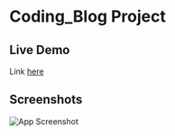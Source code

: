 # Coding_Blog Project

## Live Demo
Link [here](https://yaseenaminm.github.io/Coding_Blog/)

## Screenshots

![App Screenshot](
    https://uc9fdff02dcf476fbab0e941ca7a.previews.dropboxusercontent.com/p/thumb/ACOyBxI0bhnEsWtdS7j3mz4IPzYvYw0tWaS_MRfEwqXTa2molU84Zjs4y7m4drwAwTz_ijHWgwtL5rCIJQIGkAnB8MoUNH_NGjsyK8V2I4o7bgko3LGviJi4hj7PL6cLWQlEx5Foy6efdhgOezLiyy4ZBbX1dIY_-5ZiinqMn_o2tkSGkt9qvyHQq78uU0di3L--iL5sBzRGFkLTlSs0AalrTNcy_WQ6Za6EnU1t22v6JUDQMbH-l4565BWgF82PZNA_s7cf8sv_XItBd7u3RaoxIlKal357EIwVzPf23o5oPRXoS9k__zPR23K4DflAd74KWQz0ljyrwKLfBDJ8xLWT9u93qndW-2Y-ABlelXWP0YTVCpGbBsL8oHMJLS7FxiQ/p.png
)
